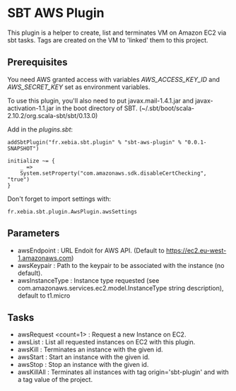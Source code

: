# SBT AWS Plugin

This plugin is a helper to create, list and terminates VM on Amazon EC2 via sbt tasks. Tags are created on the VM
to 'linked' them to this project.

## Prerequisites

You need AWS granted access with variables *AWS_ACCESS_KEY_ID* and *AWS_SECRET_KEY* set as environment variables.

To use this plugin, you'll also need to put javax.mail-1.4.1.jar and javax-activation-1.1.jar in the boot directory of SBT. (~/.sbt/boot/scala-2.10.2/org.scala-sbt/sbt/0.13.0)

Add in the *plugins.sbt*:

    addSbtPlugin("fr.xebia.sbt.plugin" % "sbt-aws-plugin" % "0.0.1-SNAPSHOT")

    initialize ~= {
        _ =>
        System.setProperty("com.amazonaws.sdk.disableCertChecking", "true")
    }

Don't forget to import settings with:

    fr.xebia.sbt.plugin.AwsPlugin.awsSettings

## Parameters

* awsEndpoint : URL Endoit for AWS API. (Default to https://ec2.eu-west-1.amazonaws.com)
* awsKeypair : Path to the keypair to be associated with the instance (no default).
* awsInstanceType : Instance type requested (see com.amazonaws.services.ec2.model.InstanceType string description), default to t1.micro

## Tasks

* awsRequest <count=1> : Request a new Instance on EC2.
* awsList : List all requested instances on EC2 with this plugin.
* awsKill <instanceId> : Terminates an instance with the given id.
* awsStart <instanceId> : Start an instance with the given id.
* awsStop <instanceId> : Stop an instance with the given id.
* awsKillAll : Terminates all instances with tag origin='sbt-plugin' and with a tag value of the project.